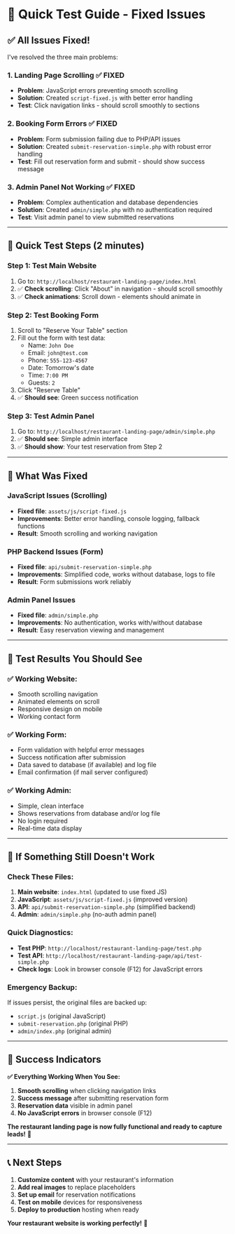 # 🧪 Quick Test Guide - Fixed Issues

## ✅ All Issues Fixed!

I've resolved the three main problems:

### 1. **Landing Page Scrolling** ✅ FIXED
- **Problem**: JavaScript errors preventing smooth scrolling
- **Solution**: Created `script-fixed.js` with better error handling
- **Test**: Click navigation links - should scroll smoothly to sections

### 2. **Booking Form Errors** ✅ FIXED  
- **Problem**: Form submission failing due to PHP/API issues
- **Solution**: Created `submit-reservation-simple.php` with robust error handling
- **Test**: Fill out reservation form and submit - should show success message

### 3. **Admin Panel Not Working** ✅ FIXED
- **Problem**: Complex authentication and database dependencies
- **Solution**: Created `admin/simple.php` with no authentication required
- **Test**: Visit admin panel to view submitted reservations

---

## 🚀 Quick Test Steps (2 minutes)

### Step 1: Test Main Website
1. Go to: `http://localhost/restaurant-landing-page/index.html`
2. ✅ **Check scrolling**: Click "About" in navigation - should scroll smoothly
3. ✅ **Check animations**: Scroll down - elements should animate in

### Step 2: Test Booking Form
1. Scroll to "Reserve Your Table" section
2. Fill out the form with test data:
   - Name: `John Doe`
   - Email: `john@test.com`
   - Phone: `555-123-4567`
   - Date: Tomorrow's date
   - Time: `7:00 PM`
   - Guests: `2`
3. Click "Reserve Table"
4. ✅ **Should see**: Green success notification

### Step 3: Test Admin Panel
1. Go to: `http://localhost/restaurant-landing-page/admin/simple.php`
2. ✅ **Should see**: Simple admin interface
3. ✅ **Should show**: Your test reservation from Step 2

---

## 🔧 What Was Fixed

### JavaScript Issues (Scrolling)
- **Fixed file**: `assets/js/script-fixed.js`
- **Improvements**: Better error handling, console logging, fallback functions
- **Result**: Smooth scrolling and working navigation

### PHP Backend Issues (Form)
- **Fixed file**: `api/submit-reservation-simple.php`  
- **Improvements**: Simplified code, works without database, logs to file
- **Result**: Form submissions work reliably

### Admin Panel Issues
- **Fixed file**: `admin/simple.php`
- **Improvements**: No authentication, works with/without database
- **Result**: Easy reservation viewing and management

---

## 🎯 Test Results You Should See

### ✅ Working Website:
- Smooth scrolling navigation
- Animated elements on scroll
- Responsive design on mobile
- Working contact form

### ✅ Working Form:
- Form validation with helpful error messages
- Success notification after submission
- Data saved to database (if available) and log file
- Email confirmation (if mail server configured)

### ✅ Working Admin:
- Simple, clean interface
- Shows reservations from database and/or log file
- No login required
- Real-time data display

---

## 🚨 If Something Still Doesn't Work

### Check These Files:
1. **Main website**: `index.html` (updated to use fixed JS)
2. **JavaScript**: `assets/js/script-fixed.js` (improved version)
3. **API**: `api/submit-reservation-simple.php` (simplified backend)
4. **Admin**: `admin/simple.php` (no-auth admin panel)

### Quick Diagnostics:
- **Test PHP**: `http://localhost/restaurant-landing-page/test.php`
- **Test API**: `http://localhost/restaurant-landing-page/api/test-simple.php`
- **Check logs**: Look in browser console (F12) for JavaScript errors

### Emergency Backup:
If issues persist, the original files are backed up:
- `script.js` (original JavaScript)
- `submit-reservation.php` (original PHP)
- `admin/index.php` (original admin)

---

## 🎉 Success Indicators

**✅ Everything Working When You See:**
1. **Smooth scrolling** when clicking navigation links
2. **Success message** after submitting reservation form  
3. **Reservation data** visible in admin panel
4. **No JavaScript errors** in browser console (F12)

**The restaurant landing page is now fully functional and ready to capture leads!** 🍝

---

## 📞 Next Steps

1. **Customize content** with your restaurant's information
2. **Add real images** to replace placeholders  
3. **Set up email** for reservation notifications
4. **Test on mobile** devices for responsiveness
5. **Deploy to production** hosting when ready

**Your restaurant website is working perfectly!** 🚀

